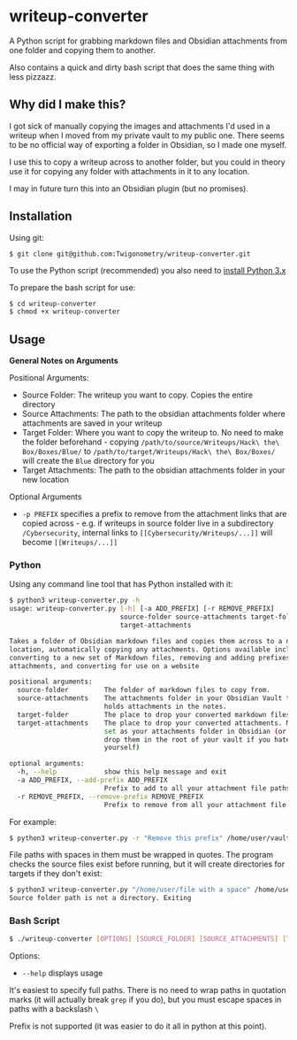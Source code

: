 # writeup-converter

A Python script for grabbing markdown files and Obsidian attachments from one folder and copying them to another.

Also contains a quick and dirty bash script that does the same thing with less pizzazz.

## Why did I make this?

I got sick of manually copying the images and attachments I'd used in a writeup when I moved from my private vault to my public one. There seems to be no official way of exporting a folder in Obsidian, so I made one myself.

I use this to copy a writeup across to another folder, but you could in theory use it for copying any folder with attachments in it to any location.

I may in future turn this into an Obsidian plugin (but no promises).

## Installation

Using git:

```
$ git clone git@github.com:Twigonometry/writeup-converter.git
```

To use the Python script (recommended) you also need to [install Python 3.x](https://www.python.org/downloads/)

To prepare the bash script for use:

```bash
$ cd writeup-converter
$ chmod +x writeup-converter
```

## Usage

**General Notes on Arguments**

Positional Arguments:
- Source Folder: The writeup you want to copy. Copies the entire directory
- Source Attachments: The path to the obsidian attachments folder where attachments are saved in your writeup
- Target Folder: Where you want to copy the writeup to. No need to make the folder beforehand - copying `/path/to/source/Writeups/Hack\ the\ Box/Boxes/Blue/` to `/path/to/target/Writeups/Hack\ the\ Box/Boxes/` will create the `Blue` directory for you
- Target Attachments: The path to the obsidian attachments folder in your new location

Optional Arguments
- `-p PREFIX` specifies a prefix to remove from the attachment links that are copied across - e.g. if writeups in source folder live in a subdirectory `/Cybersecurity`, internal links to `[[Cybersecurity/Writeups/...]]` will become `[[Writeups/...]]`

### Python

Using any command line tool that has Python installed with it:

```bash
$ python3 writeup-converter.py -h
usage: writeup-converter.py [-h] [-a ADD_PREFIX] [-r REMOVE_PREFIX]
                            source-folder source-attachments target-folder
                            target-attachments

Takes a folder of Obsidian markdown files and copies them across to a new 
location, automatically copying any attachments. Options available include
converting to a new set of Markdown files, removing and adding prefixes to
attachments, and converting for use on a website

positional arguments:
  source-folder         The folder of markdown files to copy from.
  source-attachments    The attachments folder in your Obsidian Vault that
                        holds attachments in the notes.
  target-folder         The place to drop your converted markdown files
  target-attachments    The place to drop your converted attachments. Must be
                        set as your attachments folder in Obsidian (or just
                        drop them in the root of your vault if you hate
                        yourself)

optional arguments:
  -h, --help            show this help message and exit
  -a ADD_PREFIX, --add-prefix ADD_PREFIX
                        Prefix to add to all your attachment file paths.
  -r REMOVE_PREFIX, --remove-prefix REMOVE_PREFIX
                        Prefix to remove from all your attachment file paths.
```

For example:

```bash
$ python3 writeup-converter.py -r "Remove this prefix" /home/user/vault/writeup/ /home/user/vault/attachments/ /home/user/target/ /home/user/target/attachments/
```

File paths with spaces in them must be wrapped in quotes. The program checks the source files exist before running, but it will create directories for targets if they don't exist:

```bash
$ python3 writeup-converter.py "/home/user/file with a space" /home/user/notreal /home/user/target/ /home/user/target-attachments/
Source folder path is not a directory. Exiting
```

### Bash Script

```bash
$ ./writeup-converter [OPTIONS] [SOURCE_FOLDER] [SOURCE_ATTACHMENTS] [TARGET_FOLDER] [TARGET_ATTACHMENTS]
```

Options:
- `--help` displays usage

It's easiest to specify full paths. There is no need to wrap paths in quotation marks (it will actually break `grep` if you do), but you must escape spaces in paths with a backslash `\`

Prefix is not supported (it was easier to do it all in python at this point).